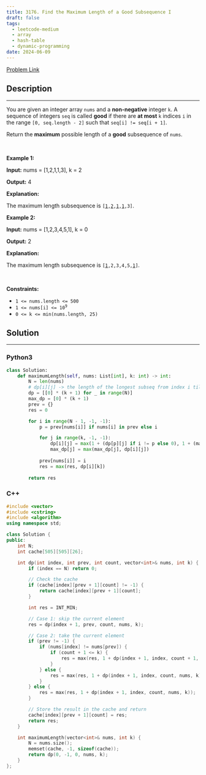 ```yaml
---
title: 3176. Find the Maximum Length of a Good Subsequence I
draft: false
tags: 
  - leetcode-medium
  - array
  - hash-table
  - dynamic-programming
date: 2024-06-09
---
```


[Problem Link](https://leetcode.com/problems/find-the-maximum-length-of-a-good-subsequence-i/)

## Description

---
<p>You are given an integer array <code>nums</code> and a <strong>non-negative</strong> integer <code>k</code>. A sequence of integers <code>seq</code> is called <strong>good</strong> if there are <strong>at most</strong> <code>k</code> indices <code>i</code> in the range <code>[0, seq.length - 2]</code> such that <code>seq[i] != seq[i + 1]</code>.</p>

<p>Return the <strong>maximum</strong> possible length of a <strong>good</strong> <span data-keyword="subsequence-array">subsequence</span> of <code>nums</code>.</p>

<p>&nbsp;</p>
<p><strong class="example">Example 1:</strong></p>

<div class="example-block">
<p><strong>Input:</strong> <span class="example-io">nums = [1,2,1,1,3], k = 2</span></p>

<p><strong>Output:</strong> <span class="example-io">4</span></p>

<p><strong>Explanation:</strong></p>

<p>The maximum length subsequence is <code>[<u>1</u>,<u>2</u>,<u>1</u>,<u>1</u>,3]</code>.</p>
</div>

<p><strong class="example">Example 2:</strong></p>

<div class="example-block">
<p><strong>Input:</strong> <span class="example-io">nums = [1,2,3,4,5,1], k = 0</span></p>

<p><strong>Output:</strong> <span class="example-io">2</span></p>

<p><strong>Explanation:</strong></p>

<p>The maximum length subsequence is <code>[<u>1</u>,2,3,4,5,<u>1</u>]</code>.</p>
</div>

<p>&nbsp;</p>
<p><strong>Constraints:</strong></p>

<ul>
	<li><code>1 &lt;= nums.length &lt;= 500</code></li>
	<li><code>1 &lt;= nums[i] &lt;= 10<sup>9</sup></code></li>
	<li><code>0 &lt;= k &lt;= min(nums.length, 25)</code></li>
</ul>


## Solution

---
### Python3
``` py title='find-the-maximum-length-of-a-good-subsequence-i'
class Solution:
    def maximumLength(self, nums: List[int], k: int) -> int:
        N = len(nums)
        # dp[i][j] -> the length of the longest subseq from index i till N with j indices
        dp = [[0] * (k + 1) for _ in range(N)]
        max_dp = [0] * (k + 1)
        prev = {}
        res = 0

        for i in range(N - 1, -1, -1):
            p = prev[nums[i]] if nums[i] in prev else i

            for j in range(k, -1, -1):
                dp[i][j] = max(1 + (dp[p][j] if i != p else 0), 1 + (max_dp[j - 1] if j > 0 else 0))
                max_dp[j] = max(max_dp[j], dp[i][j])
            
            prev[nums[i]] = i
            res = max(res, dp[i][k])
        
        return res
```
### C++
``` cpp title='find-the-maximum-length-of-a-good-subsequence-i'
#include <vector>
#include <cstring>
#include <algorithm>
using namespace std;

class Solution {
public:
    int N;
    int cache[505][505][26];

    int dp(int index, int prev, int count, vector<int>& nums, int k) {
        if (index == N) return 0;

        // Check the cache
        if (cache[index][prev + 1][count] != -1) {
            return cache[index][prev + 1][count];
        }

        int res = INT_MIN;

        // Case 1: skip the current element
        res = dp(index + 1, prev, count, nums, k);

        // Case 2: take the current element
        if (prev != -1) {
            if (nums[index] != nums[prev]) {
                if (count + 1 <= k) {
                    res = max(res, 1 + dp(index + 1, index, count + 1, nums, k));
                }
            } else {
                res = max(res, 1 + dp(index + 1, index, count, nums, k));
            }
        } else {
            res = max(res, 1 + dp(index + 1, index, count, nums, k));
        }

        // Store the result in the cache and return
        cache[index][prev + 1][count] = res;
        return res;
    }

    int maximumLength(vector<int>& nums, int k) {
        N = nums.size();
        memset(cache, -1, sizeof(cache));
        return dp(0, -1, 0, nums, k);
    }
};

```


